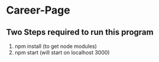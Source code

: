 # Career-Page

## Two Steps required to run this program
  1. npm install (to get node modules)
  2. npm start (will start on localhost 3000)
